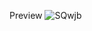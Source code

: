 Preview
![SQwjb](https://github.com/abdo-540/website-design-light/assets/85506481/f51e52b2-1531-4923-8a53-ab06b04af6b3)
